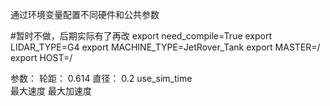 通过环境变量配置不同硬件和公共参数

#暂时不做，后期实际有了再改
export need_compile=True
export LIDAR_TYPE=G4
export MACHINE_TYPE=JetRover_Tank
export MASTER=/
export HOST=/

参数：
轮距：	0.614
直径：	0.2
use_sim_time	
最大速度
最大加速度

